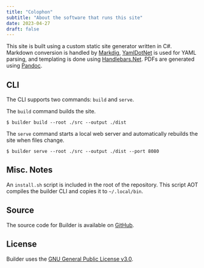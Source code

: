 ```yaml
---
title: "Colophon"
subtitle: "About the software that runs this site"
date: 2023-04-27
draft: false
---
```


This site is built using a custom static site generator written in C#. Markdown conversion is handled by [Markdig](), [YamlDotNet]() is used for YAML parsing, and templating is done using [Handlebars.Net](). PDFs are generated using [Pandoc]().

## CLI

The CLI supports two commands: `build` and `serve`.

The `build` command builds the site.

```shell
$ builder build --root ./src --output ./dist
```

The `serve` command starts a local web server and automatically rebuilds the site when files change.

```shell
$ builder serve --root ./src --output ./dist --port 8080
```

## Misc. Notes

An `install.sh` script is included in the root of the repository. This script AOT compiles the builder CLI and copies it to `~/.local/bin`.

## Source

The source code for Builder is available on [GitHub](https://github.com/kkestell/kestell.org).

## License

Builder uses the [GNU General Public License v3.0](https://www.gnu.org/licenses/gpl-3.0.en.html).